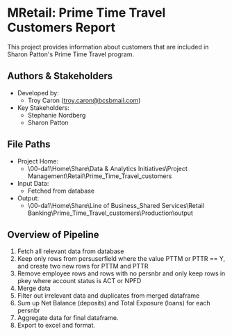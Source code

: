 MRetail: Prime Time Travel Customers Report
===
This project provides information about customers that are included in Sharon Patton's Prime Time Travel program.

## Authors & Stakeholders
- Developed by: 
    - Troy Caron (troy.caron@bcsbmail.com)
- Key Stakeholders:
    - Stephanie Nordberg
    - Sharon Patton

## File Paths
- Project Home:
    - \\00-da1\Home\Share\Data & Analytics Initiatives\Project Management\Retail\Prime_Time_Travel_customers
- Input Data:
    - Fetched from database
- Output:
    - \\00-da1\Home\Share\Line of Business_Shared Services\Retail Banking\Prime_Time_Travel_customers\Production\output

## Overview of Pipeline
1. Fetch all relevant data from database
2. Keep only rows from persuserfield where the value PTTM or PTTR == Y, and create two new rows for PTTM and PTTR
3. Remove employee rows and rows with no persnbr and only keep rows in pkey where account status is ACT or NPFD
4. Merge data
5. Filter out irrelevant data and duplicates from merged dataframe
6. Sum up Net Balance (deposits) and Total Exposure (loans) for each persnbr
7. Aggregate data for final dataframe.
7. Export to excel and format.